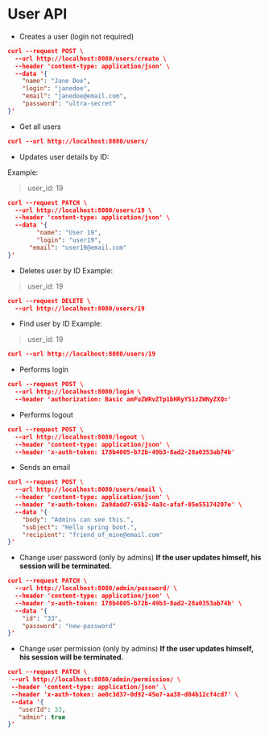 # User API

- Creates a user (login not required)
```json
curl --request POST \
  --url http://localhost:8080/users/create \
  --header 'content-type: application/json' \
  --data '{
	"name": "Jane Doe",
	"login": "janedoe",
	"email": "janedoe@email.com",
	"password": "ultra-secret"
}'
```

- Get all users
```json
curl --url http://localhost:8080/users/
```

- Updates user details by ID:

Example:
> user_id: 19
```json
curl --request PATCH \
  --url http://localhost:8080/users/19 \
  --header 'content-type: application/json' \
  --data '{
		"name": "User 19",
		"login": "user19",
	  "email": "user19@email.com"
}'
```

- Deletes user by ID
Example:
> user_id: 19
```json
curl --request DELETE \
  --url http://localhost:8080/users/19
```

- Find user by ID
Example:
> user_id: 19
```json
curl --url http://localhost:8080/users/19
```

- Performs login
```json
curl --request POST \
  --url http://localhost:8080/login \
  --header 'authorization: Basic amFuZWRvZTp1bHRyYS1zZWNyZXQ='
```

- Performs logout
```json
curl --request POST \
  --url http://localhost:8080/logout \
  --header 'content-type: application/json' \
  --header 'x-auth-token: 178b4005-b72b-49b3-8ad2-28a0353ab74b'
```

- Sends an email

```json
curl --request POST \
  --url http://localhost:8080/users/email \
  --header 'content-type: application/json' \
  --header 'x-auth-token: 2a9dadd7-65b2-4a3c-afaf-05e55174207e' \
  --data '{
	"body": "Admins can see this.",
	"subject": "Hello spring boot.",
	"recipient": "friend_of_mine@email.com"
}'
```

- Change user password (only by admins)
__If the user updates himself, his session will be terminated.__
```json
curl --request PATCH \
  --url http://localhost:8080/admin/password/ \
  --header 'content-type: application/json' \
  --header 'x-auth-token: 178b4005-b72b-49b3-8ad2-28a0353ab74b' \
  --data '{
    "id": "33",
    "password": "new-password"
}'
```

- Change user permission (only by admins)
__If the user updates himself, his session will be terminated.__
```json
curl --request PATCH \
 --url http://localhost:8080/admin/permission/ \
 --header 'content-type: application/json' \
 --header 'x-auth-token: ae0c3d37-0d92-45e7-aa38-d04b12cf4cd7' \
 --data '{
   "userId": 33,
   "admin": true
}'
```
